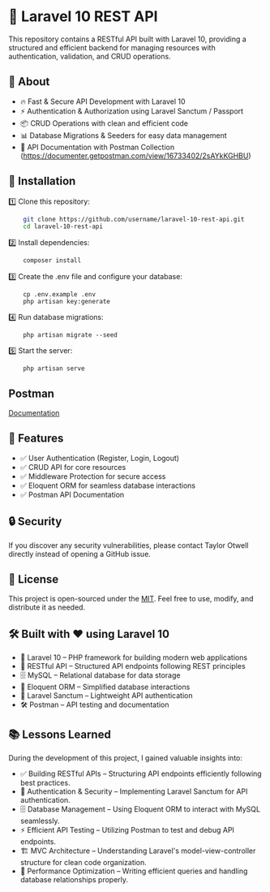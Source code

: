 # 🚀 Laravel 10 REST API

This repository contains a RESTful API built with Laravel 10, providing a structured and efficient backend for managing resources with authentication, validation, and CRUD operations.

## 📌 About

-   🔥 Fast & Secure API Development with Laravel 10
-   ⚡ Authentication & Authorization using Laravel Sanctum / Passport
-   📦 CRUD Operations with clean and efficient code
-   📊 Database Migrations & Seeders for easy data management
-   🔗 API Documentation with Postman Collection (https://documenter.getpostman.com/view/16733402/2sAYkKGHBU)

## 📖 Installation

1️⃣ Clone this repository:

```bash
    git clone https://github.com/username/laravel-10-rest-api.git
    cd laravel-10-rest-api
```

2️⃣ Install dependencies:

```bash
    composer install
```

3️⃣ Create the .env file and configure your database:

```
    cp .env.example .env
    php artisan key:generate
```

4️⃣ Run database migrations:

```
    php artisan migrate --seed
```

5️⃣ Start the server:

```
    php artisan serve
```

## Postman

[Documentation](https://documenter.getpostman.com/view/16733402/2sAYkKGHBU)

## 🚀 Features

-   ✅ User Authentication (Register, Login, Logout)
-   ✅ CRUD API for core resources
-   ✅ Middleware Protection for secure access
-   ✅ Eloquent ORM for seamless database interactions
-   ✅ Postman API Documentation

## 🔒 Security

If you discover any security vulnerabilities, please contact Taylor Otwell directly instead of opening a GitHub issue.

## 📜 License

This project is open-sourced under the [MIT](https://choosealicense.com/licenses/mit/). Feel free to use, modify, and distribute it as needed.

## 🛠️ Built with ❤️ using Laravel 10

-   🚀 Laravel 10 – PHP framework for building modern web applications
-   🔌 RESTful API – Structured API endpoints following REST principles
-   🗄️ MySQL – Relational database for data storage
-   📡 Eloquent ORM – Simplified database interactions
-   🔐 Laravel Sanctum – Lightweight API authentication
-   🛠️ Postman – API testing and documentation

## 📚 Lessons Learned

During the development of this project, I gained valuable insights into:

-   ✅ Building RESTful APIs – Structuring API endpoints efficiently following best practices.
-   🔐 Authentication & Security – Implementing Laravel Sanctum for API authentication.
-   🗄️ Database Management – Using Eloquent ORM to interact with MySQL seamlessly.
-   ⚡ Efficient API Testing – Utilizing Postman to test and debug API endpoints.
-   🏗️ MVC Architecture – Understanding Laravel's model-view-controller structure for clean code organization.
-   🚀 Performance Optimization – Writing efficient queries and handling database relationships properly.
